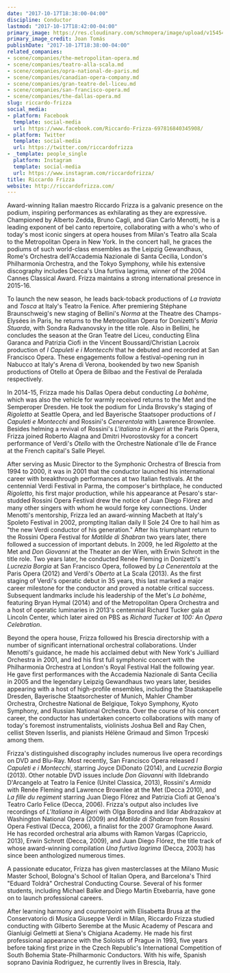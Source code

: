 ```yaml
---
date: "2017-10-17T18:38:00-04:00"
discipline: Conductor
lastmod: "2017-10-17T18:42:00-04:00"
primary_image: https://res.cloudinary.com/schmopera/image/upload/v1545409169/media/webhook-uploads/1508279511969/Riccardo%20Frizza%20%C2%A9%20Joan%20Toma%CC%81s%20-%20Fidelio%20Artist.jpg.jpg
primary_image_credit: Joan Tomás
publishDate: "2017-10-17T18:38:00-04:00"
related_companies:
- scene/companies/the-metropolitan-opera.md
- scene/companies/teatro-alla-scala.md
- scene/companies/opra-national-de-paris.md
- scene/companies/canadian-opera-company.md
- scene/companies/gran-teatre-del-liceu.md
- scene/companies/san-francisco-opera.md
- scene/companies/the-dallas-opera.md
slug: riccardo-frizza
social_media:
- platform: Facebook
  template: social-media
  url: https://www.facebook.com/Riccardo-Frizza-697816840345908/
- platform: Twitter
  template: social-media
  url: https://twitter.com/riccardofrizza
- _template: people_single
  platform: Instagram
  template: social-media
  url: https://www.instagram.com/riccardofrizza/
title: Riccardo Frizza
website: http://riccardofrizza.com/
---
```


Award-winning	Italian	maestro	Riccardo	Frizza	is	a	galvanic	presence	on	the	podium,	inspiring	 performances	as	exhilarating	as	they	are	expressive.	Championed by	Alberto	Zedda,	Bruno	Cagli,	and	Gian	 Carlo	Menotti,	he	is	a	leading	exponent	of	bel	canto repertoire,	collaborating	with	a	who's	who	of	today's	 most	iconic	singers	at	opera	houses	from	Milan's	Teatro	alla	Scala	to	the	Metropolitan	Opera	in	New	York.	 In	the	concert	hall,	he	graces	the	podiums	of	such	world-class	ensembles as	the	Leipzig	Gewandhaus,	 Rome's	Orchestra	dell'Accademia	Nazionale	di	Santa	Cecilia,	London's	Philharmonia	Orchestra,	and	the	 Tokyo	Symphony,	while	his	extensive	discography	includes	Decca's	Una	furtiva	lagrima,	winner	of	the	 2004	Cannes	Classical	Award. Frizza	maintains	a	strong	international	presence	in	2015-16.	

To	launch	the	new	season,	he	leads	back-toback productions	of	*La	traviata* and	*Tosca* at	Italy's	Teatro	la	Fenice.	After	premiering	Stéphane	 Braunschweig's	new	staging	of	Bellini's	*Norma* at	the Theatre	des	Champs-Elysées	in	Paris,	he	returns	to	 the	Metropolitan	Opera	for	Donizetti's	*Maria	Stuarda*,	with	Sondra	Radvanovsky	in	the	title	role.	Also	in	 Bellini,	he concludes	the	season	at	the	Gran	Teatre	del	Liceu,	conducting	Elina	Garanca	and	Patrizia	Ciofi	in	 the	Vincent	Boussard/Christian	Lacroix	production	of	*I	Capuleti	e	i	Montecchi* that	he	debuted	and	 recorded at	San	Francisco	Opera.	These	engagements	follow	a	festival-opening	run	in	Nabucco at	Italy's	 Arena	di	Verona,	bookended	by	two	new	Spanish	productions	of	Otello at	Ópera	de	Bilbao	and	the	Festival	 de	Peralada	respectively. 

In	2014-15,	Frizza	made	his	Dallas	Opera	debut	conducting	*La	bohème*,	which	was	also	the	vehicle	for	 warmly	received	returns	to	the	Met	and	the	Semperoper	Dresden.	He	took	the	podium	for Linda	Brovsky's	 staging	of	*Rigoletto* at	Seattle	Opera,	and	led	Bayerische	Staatsoper	productions	of	*I	Capuleti	e	Montecchi* and	Rossini's	*Cenerentola* with	Lawrence	Brownlee.	Besides	helming	a	revival	of	Rossini's	*L'italiana	in	 Algeri*	at	the Paris	Opera,	Frizza	joined Roberto	Alagna	and	Dmitri	Hvorostovsky	for a	concert	 performance	of	Verdi's	*Otello* with	the	Orchestre	Nationale	d'Ile	de	France	at	the	French	capital's	Salle	 Pleyel. 

After	serving	as	Music	Director	to	the	Symphonic	Orchestra	of Brescia	from	1994	to	2000,	it	was	in	2001	 that	the	conductor	launched	his	international	career	with	breakthrough	performances	at	two	Italian	 festivals.	At	the	centennial	Verdi	Festival	in	Parma,	the	composer's	birthplace,	he	conducted	*Rigoletto*,	his	 first major	production,	while	his	appearance	at	Pesaro's	star-studded	Rossini	Opera	Festival	drew	the	 notice	of	Juan	Diego	Flórez	and	many	other	singers	with	whom	he	would	forge	key	connections.	Under	 Menotti's	mentorship, Frizza	led	an	award-winning	Macbeth at Italy's	Spoleto	Festival	in	2002,	prompting	 Italian	daily	Il	Sole	24	Ore to	hail	him	as	"the	new	Verdi	conductor	of	his	generation."	After	his	triumphant	 return	to	the	Rossini	Opera	Festival	for	*Matilde	di	Shabran* two	years	later,	there	followed	a	succession	of	 important	debuts.	In	2009,	he	led	*Rigoletto* at	the	Met	and *Don	Giovanni* at	the	Theater	an	der	Wien,	with	 Erwin	Schrott	in	the	title	role.	Two	years	later,	he	conducted	Renée	Fleming in	Donizetti's	*Lucrezia	Borgia* at	San	Francisco	Opera,	followed	by	*La	Cenerentola* at	the	Paris	Opera	(2012)	and	Verdi's	*Oberto* at	La	 Scala	(2013).	As	the	first	staging	of	Verdi's	operatic	debut	in	35	years,	this	last	marked	a	major	career	 milestone	for	the	conductor	and	proved	a	notable	critical	success.	Subsequent	landmarks	include	his	 leadership	of	the	Met's	*La	bohème*,	featuring	Bryan	Hymal	(2014)	and	of	the	Metropolitan	Opera	Orchestra	 and	a	host	of	operatic luminaries in	2013's	centennial	Richard	Tucker gala	at	Lincoln	Center,	which	later	 aired	on PBS as *Richard	Tucker at	100:	An	Opera	Celebration*.

Beyond	the	opera	house,	Frizza	followed	his	Brescia	directorship	with	a	number	of	significant	 international	orchestral	collaborations.	Under	Menotti's	guidance,	he	made	his	acclaimed	debut	with	New	 York's	Juilliard	Orchestra in	2001,	and	led his	first	full	symphonic	concert	with	the	Philharmonia	 Orchestra	at	London's	Royal	Festival	Hall	the	following	year.	He	gave	first	performances	with	the	 Accademia	Nazionale	di	Santa	Cecilia	in	2005	and	the	legendary	Leipzig	Gewandhaus	two years	later,	 besides	appearing	with	a	host	of	high-profile	ensembles,	including	the	Staatskapelle	Dresden,	Bayerische	 Staatsorchester	of	Munich,	Mahler	Chamber	Orchestra,	Orchestre	National	de	Belgique,	Tokyo	Symphony,	 Kyoto	Symphony,	and	Russian	National Orchestra.	Over	the	course	of	his	concert	career,	the	conductor	has	 undertaken	concerto	collaborations	with	many	of	today's	foremost	instrumentalists,	violinists	Joshua	Bell	 and	Ray	Chen,	cellist	Steven	Isserlis,	and	pianists	Hélène	Grimaud	and	Simon	Trpceski	among	them. 

Frizza's	distinguished	discography	includes	numerous	live	opera	recordings	on	DVD and	Blu-Ray.	Most	 recently,	San	Francisco	Opera	released	*I	Capuleti	e	i	Montecchi*,	starring	Joyce	DiDonato	(2014),	and	 *Lucrezia	Borgia* (2013).	Other	notable DVD	issues	include	*Don	Giovanni* with	Ildebrando	D'Arcangelo	at	 Teatro	la Fenice	(Unitel	Classica,	2013), Rossini's	*Armida* with	Renée	Fleming	and	Lawrence	Brownlee	at	 the	Met (Decca	2010), and	*La	fille	du	regiment* starring	Juan	Diego	Flórez	and	Patrizia	Ciofi	at	Genoa's	 Teatro	Carlo	Felice	(Decca,	2006).	Frizza's output	also	includes	live	recordings	of	*L'Italiana	in	Algeri* with	 Olga	Borodina	and	Ildar	Abdrazakov	at	Washington	National	Opera	(2009)	and	*Matilde	di	Shabran* from	 Rossini	Opera	Festival	(Decca,	2006),	a	finalist	for	the	2007	Gramophone	Award.	He	has	recorded	 orchestral	aria	albums	with	Ramon	Vargas	(Capriccio,	2013),	Erwin	Schrott	(Decca,	2009),	and	Juan	Diego	 Flórez,	the	title	track	of	whose	award-winning	compilation	*Una	furtiva	lagrima* (Decca,	2003)	has	since	 been	anthologized	numerous	times. 

A	passionate	educator,	Frizza	has	given masterclasses	at	the	Milano	Music	Master	School,	Bologna's	School	 of	Italian	Opera,	and	Barcelona's	Third	"Eduard	Toldrà"	Orchestral	Conducting	Course.	Several	of	his former	students,	including	Michael	Balke	and	Diego	Martin	Etxebarria,	have	gone	on	to	launch	 professional	careers. 

After	learning	harmony	and	counterpoint	with	Elisabetta	Brusa	at	the	Conservatorio	di	Musica	Giuseppe	 Verdi	in	Milan,	Riccardo	Frizza	studied	conducting	with	Gilberto	Serembe	at	the	Music	Academy	of	Pescara	 and	Gianluigi	Gelmetti	at	Siena's	Chigiana	Academy. He	made	his	first	professional	appearance	with	the	 Soloists	of	Prague	in	1993,	five	years	before	taking	first	prize	in	the	Czech	Republic's	International	 Competition	of	South	Bohemia	State-Philharmonic	Conductors.	With	his	wife,	Spanish	soprano	Davinia	 Rodriguez,	he currently	lives in	Brescia,	Italy.

